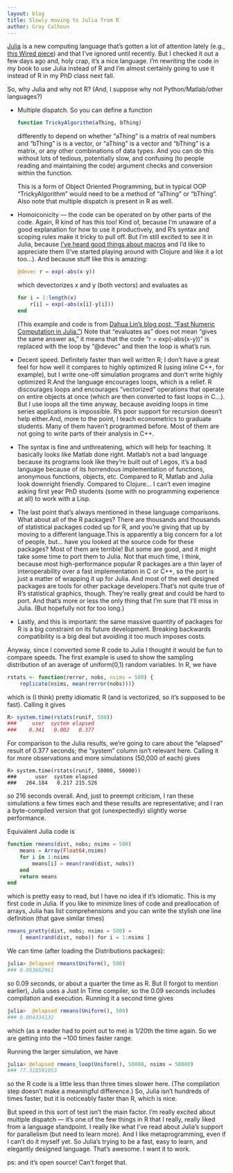 ```yaml
---
layout: blog
title: Slowly moving to Julia from R
author: Gray Calhoun
---
```


[Julia][1] is a new computing language that’s gotten a lot of
attention lately (e.g., [this Wired piece][2]) and that I’ve ignored
until recently. But I checked it out a few days ago and, holy crap,
it’s a nice language. I’m rewriting the code in my book to use Julia
instead of R and I’m almost certainly going to use it instead of R in
my PhD class next fall.

So, why Julia and why not R? (And, I suppose why not
Python/Matlab/other languages?)

* Multiple dispatch. So you can define a function

  ```julia
  function TrickyAlgorithm(aThing, bThing)
  ```

  differently to depend on whether “aThing” is a matrix of real numbers
  and “bThing” is is a vector, or “aThing” is a vector and “bThing” is a
  matrix, or any other combinations of data types. And you can do this
  without lots of tedious, potentially slow, and confusing (to people
  reading and maintaining the code) argument checks and conversion
  within the function.

  This is a form of Object Oriented Programming, but in typical OOP
  “TrickyAlgorithm” would need to be a method of “aThing” or
  “bThing”. Also note that multiple dispatch is present in R as well.

* Homoiconicity — the code can be operated on by other parts of the
  code. Again, R kind of has this too! Kind of, because I’m unaware of
  a good explanation for how to use it productively, and R’s syntax
  and scoping rules make it tricky to pull off. But I’m still excited
  to see it in Julia, because [I’ve heard good things about macros][3]
  and I’d like to appreciate them (I’ve started playing around with
  Clojure and like it a lot too…). And because stuff like this is
  amazing:

  ```julia
  @devec r = exp(-abs(x-y))
  ```

  which devectorizes x and y (both vectors) and evaluates as

  ```julia
  for i = 1:length(x)
      r[i] = exp(-abs(x[i]-y[i]))
  end
  ```

  (This example and code is from [Dahua Lin’s blog post, “Fast Numeric
  Computation in Julia.”][4]) Note that “evaluates as” does not mean “gives
  the same answer as,” it means that the code “r = exp(-abs(x-y))” is
  replaced with the loop by “@devec” and then the loop is what’s run.

* Decent speed. Definitely faster than well written R; I don’t have a
  great feel for how well it compares to highly optimized R (using
  inline C++, for example), but I write one-off simulation programs
  and don’t write highly optimized R.And the language encourages
  loops, which is a relief. R discourages loops and encourages
  “vectorized” operations that operate on entire objects at once
  (which are then converted to fast loops in C…). But I use loops all
  the time anyway, because avoiding loops in time series applications
  is impossible. R’s poor support for recursion doesn’t help
  either.And, more to the point, I teach econometrics to graduate
  students. Many of them haven’t programmed before. Most of them are
  not going to write parts of their analysis in C++.

* The syntax is fine and unthreatening, which will help for
  teaching. It basically looks like Matlab done right. Matlab’s not a
  bad language because its programs look like they’re built out of
  Legos, it’s a bad language because of its horrendous implementation
  of functions, anonymous functions, objects, etc. Compared to R,
  Matlab and Julia look downright friendly. Compared to Clojure… I
  can’t even imagine asking first year PhD students (some with no
  programming experience at all) to work with a Lisp.

* The last point that’s always mentioned in these language
  comparisons. What about all of the R packages? There are thousands
  and thousands of statistical packages coded up for R, and you’re
  giving that up by moving to a different language.This is apparently
  a big concern for a lot of people, but… have you looked at the
  source code for these packages? Most of them are terrible! But some
  are good, and it might take some time to port them to Julia. Not
  that much time, I think, because most high-performance popular R
  packages are a thin layer of interoperability over a fast
  implementation in C or C++, so the port is just a matter of wrapping
  it up for Julia. And most of the well designed packages are tools
  for other package developers.That’s not quite true of R’s
  statistical graphics, though. They’re really great and could be hard
  to port. And that’s more or less the only thing that I’m sure that
  I’ll miss in Julia. (But hopefully not for too long.)

* Lastly, and this is important: the same massive quantity of packages
  for R is a big constraint on its future development. Breaking
  backwards compatibility is a big deal but avoiding it too much
  imposes costs.

Anyway, since I converted some R code to Julia I thought it would be
fun to compare speeds. The first example is used to show the sampling
distribution of an average of uniform(0,1) random variables. In R, we
have

```R
rstats <- function(rerror, nobs, nsims = 500) {
    replicate(nsims, mean(rerror(nobs)))}
```

which is (I think) pretty idiomatic R (and is vectorized, so it’s
supposed to be fast). Calling it gives

```R
R> system.time(rstats(runif, 500))
###     user  system elapsed 
###    0.341   0.002   0.377
```

For comparison to the Julia results, we’re going to care about the
“elapsed” result of 0.377 seconds; the “system” column isn’t relevant
here.  Calling it for more observations and more simulations (50,000
of each) gives

```
R> system.time(rstats(runif, 50000, 50000))
###      user  system elapsed 
###   204.184   0.217 215.526
```

so 216 seconds overall. And, just to preempt criticism, I ran these
simulations a few times each and these results are representative; and
I ran a byte-compiled version that got (unexpectedly) slightly worse
performance.

Equivalent Julia code is

```julia
function rmeans(dist, nobs; nsims = 500)
    means = Array(Float64,nsims)
    for i in 1:nsims
        means[i] = mean(rand(dist, nobs))
    end
    return means
end
```

which is pretty easy to read, but I have no idea if it’s
idiomatic. This is my first code in Julia. If you like to minimize
lines of code and preallocation of arrays, Julia has list
comprehensions and you can write the stylish one line definition (that
gave similar times)

```julia
rmeans_pretty(dist, nobs; nsims = 500) =
    [ mean(rand(dist, nobs)) for i = 1:nsims ]
```

We can time  (after loading the Distributions packages):

```julia
julia> @elapsed rmeans(Uniform(), 500)
### 0.093662961
```

so 0.09 seconds, or about a quarter the time as R. But (I forgot to
mention earlier), Julia uses a Just In Time compiler, so the 0.09
seconds includes compilation and execution. Running it a second time
gives

```julia
julia>  @elapsed rmeans(Uniform(), 500)
### 0.004334132
```

which (as a reader had to point out to me) is 1/20th the time
again. So we are getting into the ~100 times faster range.

Running the larger simulation, we have

```julia
julia> @elapsed rmeans_loop(Uniform(), 50000, nsims = 50000)
### 77.318591953
```

so the R code is a little less than three times slower here. (The
compilation step doesn’t make a meaningful difference.) So, Julia
isn’t hundreds of times faster, but it is noticeably faster than R,
which is nice.

But speed in this sort of test isn’t the main factor. I’m really
excited about multiple dispatch — it’s one of the few things in R that
I really, really liked from a language standpoint. I really like what
I’ve read about Julia’s support for parallelism (but need to learn
more). And I like metaprogramming, even if I can’t do it myself
yet. So Julia’s trying to be a fast, easy to learn, and elegantly
designed language. That’s awesome. I want it to work.

ps: and it’s open source! Can’t forget that.

[1]: http://julialang.org/
[2]: http://www.wired.com/wiredenterprise/2014/02/julia/
[3]: http://www.paulgraham.com/avg.html
[4]: http://julialang.org/blog/2013/09/fast-numeric/
